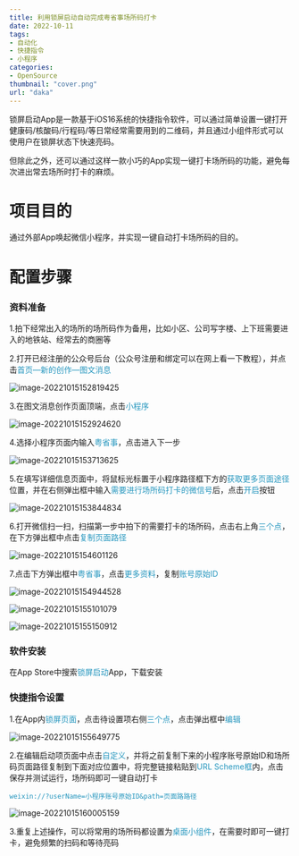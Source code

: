 ```yaml
---
title: 利用锁屏启动自动完成粤省事场所码打卡
date: 2022-10-11
tags:
- 自动化
- 快捷指令
- 小程序
categories: 
- OpenSource
thumbnail: "cover.png"
url: "daka"
---
```




锁屏启动App是一款基于iOS16系统的快捷指令软件，可以通过简单设置一键打开健康码/核酸码/行程码/等日常经常需要用到的二维码，并且通过小组件形式可以使用户在锁屏状态下快速亮码。

但除此之外，还可以通过这样一款小巧的App实现一键打卡场所码的功能，避免每次进出常去场所时打卡的麻烦。

<!--more-->



# 项目目的

通过外部App唤起微信小程序，并实现一键自动打卡场所码的目的。



# 配置步骤

### 资料准备

1.拍下经常出入的场所的场所码作为备用，比如小区、公司写字楼、上下班需要进入的地铁站、经常去的商圈等



2.打开已经注册的公众号后台（公众号注册和绑定可以在网上看一下教程），并点击<font color=#2596be>首页—新的创作—图文消息</font>

![image-20221015152819425](/Users/mokunyang/Desktop/daka/image-20221015152819425.png)



3.在图文消息创作页面顶端，点击<font color=#2596be>小程序</font>

![image-20221015152924620](/Users/mokunyang/Desktop/daka/image-20221015152924620.png)



4.选择小程序页面内输入<font color=#2596be>粤省事</font>，点击进入下一步

![image-20221015153713625](/Users/mokunyang/Desktop/daka/image-20221015153713625.png)



5.在填写详细信息页面中，将鼠标光标置于小程序路径框下方的<font color=#2596be>获取更多页面途径</font>位置，并在右侧弹出框中输入<font color=#2596be>需要进行场所码打卡的微信号</font>后，点击<font color=#2596be>开启</font>按钮

![image-20221015153844834](/Users/mokunyang/Desktop/daka/image-20221015153844834.png)



6.打开微信扫一扫，扫描第一步中拍下的需要打卡的场所码，点击右上角<font color=#2596be>三个点</font>，在下方弹出框中点击<font color=#2596be>复制页面路径</font>

![image-20221015154601126](/Users/mokunyang/Desktop/daka/image-20221015154601126.png)



7.点击下方弹出框中<font color=#2596be>粤省事</font>，点击<font color=#2596be>更多资料</font>，复制<font color=#2596be>账号原始ID</font>

![image-20221015154944528](/Users/mokunyang/Desktop/daka/image-20221015154944528.png)



![image-20221015155101079](/Users/mokunyang/Desktop/daka/image-20221015155101079.png)



![image-20221015155150912](/Users/mokunyang/Desktop/daka/image-20221015155150912.png)



### 软件安装

在App Store中搜索<font color=#2596be>锁屏启动</font>App，下载安装



### 快捷指令设置

1.在App内<font color=#2596be>锁屏页面</font>，点击待设置项右侧<font color=#2596be>三个点</font>，点击弹出框中<font color=#2596be>编辑</font>

![image-20221015155649775](/Users/mokunyang/Desktop/daka/image-20221015155649775.png)



2.在编辑启动项页面中点击<font color=#2596be>自定义</font>，并将之前复制下来的小程序账号原始ID和场所码页面路径复制到下面对应位置中，将完整链接粘贴到<font color=#2596be>URL Scheme框</font>内，点击保存并测试运行，场所码即可一键自动打卡

<font color=#2596be>`weixin://?userName=小程序账号原始ID&path=页面路路径`</font>

![image-20221015160005159](/Users/mokunyang/Desktop/daka/image-20221015160005159.png)



3.重复上述操作，可以将常用的场所码都设置为<font color=#2596be>桌面小组件</font>，在需要时即可一键打卡，避免频繁的扫码和等待亮码